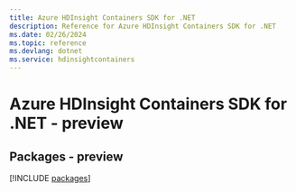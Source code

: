 ```yaml
---
title: Azure HDInsight Containers SDK for .NET
description: Reference for Azure HDInsight Containers SDK for .NET
ms.date: 02/26/2024
ms.topic: reference
ms.devlang: dotnet
ms.service: hdinsightcontainers
---
```

# Azure HDInsight Containers SDK for .NET - preview
## Packages - preview
[!INCLUDE [packages](hdinsight-containers-index.md)]